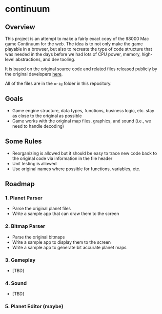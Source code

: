 # continuum

## Overview

This project is an attempt to make a fairly exact copy of the 68000 Mac game Continuum for the web. The idea is to not only make the game playable in a browser, but also to recreate the type of code structure that was needed in the days before we had lots of CPU power, memory, high-level abstractions, and dev tooling.

It is based on the original source code and related files released publicly by the original developers [here](https://www.ski-epic.com/continuum_downloads/).

All of the files are in the `orig` folder in this repository.

## Goals

- Game engine structure, data types, functions, business logic, etc. stay as close to the original as possible
- Game works with the original map files, graphics, and sound (i.e., we need to handle decoding)

## Some Rules

- Reorganizing is allowed but it should be easy to trace new code back to the original code via information in the file header
- Unit testing is allowed
- Use original names where possible for functions, variables, etc.

## Roadmap

### 1. Planet Parser

- Parse the original planet files
- Write a sample app that can draw them to the screen

### 2. Bitmap Parser

- Parse the original bitmaps
- Write a sample app to display them to the screen
- Write a sample app to generate bit accurate planet maps

### 3. Gameplay

- [TBD]

### 4. Sound

- [TBD]

### 5. Planet Editor (maybe)
